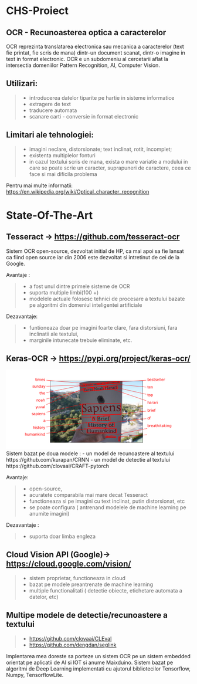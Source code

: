 # CHS-Proiect

## OCR - Recunoasterea optica a caracterelor

OCR reprezinta translatarea electronica sau mecanica a caracterelor (text fie printat, fie scris de mana)
dintr-un document scanat, dintr-o imagine in text in format electronic. OCR e un subdomeniu al cercetarii aflat la intersectia domeniilor Pattern Recognition,
AI, Computer Vision.

## Utilizari: 
> * introducerea datelor tiparite pe hartie in sisteme informatice
> * extragere de text
> * traducere automata
> * scanare carti - conversie in format electronic


## Limitari ale tehnologiei:
> * imagini neclare, distorsionate; text inclinat, rotit, incomplet;
> * existenta multiplelor fonturi
> * in cazul textului scris de mana, exista o mare variatie a modului 
	in care se poate scrie un caracter, suprapuneri de caractere, 
	ceea ce face si mai dificila problema

Pentru mai multe informatii: https://en.wikipedia.org/wiki/Optical_character_recognition

# State-Of-The-Art

## Tesseract -> https://github.com/tesseract-ocr
 Sistem OCR open-source, dezvoltat initial de HP, ca mai apoi sa fie lansat
 ca fiind open source iar din 2006 este  dezvoltat si intretinut de cei de la Google.

Avantaje :
> * a fost unul dintre primele sisteme de OCR
> * suporta multiple limbi(100 +)
> * modelele actuale folosesc tehnici de procesare a textului bazate pe algoritmi din domeniul inteligentei artificiale

Dezavantaje: 
> * funtioneaza doar pe imagini foarte clare, fara distorsiuni,  fara inclinatii ale textului, 
> *	marginile intunecate trebuie eliminate, etc.

## Keras-OCR -> https://pypi.org/project/keras-ocr/
<div align="center">
<img src = imgs/kerasocr.png alt="keras ocr" />
</div>
Sistem bazat pe doua modele :
- un model de recunoastere al textului  https://github.com/kurapan/CRNN
- un model de detectie al textului https://github.com/clovaai/CRAFT-pytorch

Avantaje: 
> * open-source,
> *  acuratete comparabila mai mare decat Tesseract
> *	 functioneaza si pe imagini cu text inclinat, putin distorsionat, etc
> *   se poate configura ( antrenand modelele de machine learning pe anumite imagini)

Dezavantaje :  
> * suporta doar limba engleza


## Cloud Vision API (Google)->  https://cloud.google.com/vision/
> * sistem proprietar, functioneaza in cloud
> * bazat pe modele preantrenate de machine learning
> * multiple functionalitati ( detectie obiecte, etichetare automata a datelor, etc)

## Multipe modele de detectie/recunoastere a textului
> * https://github.com/clovaai/CLEval
> * https://github.com/dengdan/seglink


Implentarea mea doreste sa porteze un sistem OCR pe un sistem embedded orientat pe aplicatii de AI si IOT si anume Maixduino.
Sistem bazat pe algoritmi de Deep Learning implementati cu ajutorul bibliotecilor Tensorflow,  Numpy, TensorflowLite.


